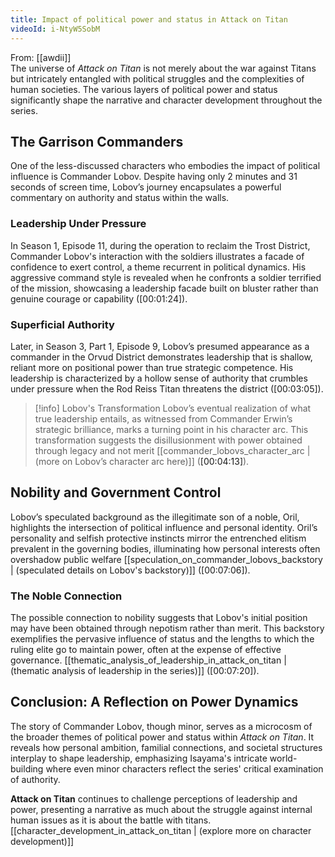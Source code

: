 ```yaml
---
title: Impact of political power and status in Attack on Titan
videoId: i-NtyW5SobM
---
```


From: [[awdii]] <br/> 
The universe of *Attack on Titan* is not merely about the war against Titans but intricately entangled with political struggles and the complexities of human societies. The various layers of political power and status significantly shape the narrative and character development throughout the series.

## The Garrison Commanders

One of the less-discussed characters who embodies the impact of political influence is Commander Lobov. Despite having only 2 minutes and 31 seconds of screen time, Lobov’s journey encapsulates a powerful commentary on authority and status within the walls.

### Leadership Under Pressure

In Season 1, Episode 11, during the operation to reclaim the Trost District, Commander Lobov's interaction with the soldiers illustrates a facade of confidence to exert control, a theme recurrent in political dynamics. His aggressive command style is revealed when he confronts a soldier terrified of the mission, showcasing a leadership facade built on bluster rather than genuine courage or capability (<a class="yt-timestamp" data-t="00:01:24">[00:01:24]</a>).

### Superficial Authority

Later, in Season 3, Part 1, Episode 9, Lobov’s presumed appearance as a commander in the Orvud District demonstrates leadership that is shallow, reliant more on positional power than true strategic competence. His leadership is characterized by a hollow sense of authority that crumbles under pressure when the Rod Reiss Titan threatens the district (<a class="yt-timestamp" data-t="00:03:05">[00:03:05]</a>).

> [!info] Lobov's Transformation
> Lobov’s eventual realization of what true leadership entails, as witnessed from Commander Erwin’s strategic brilliance, marks a turning point in his character arc. This transformation suggests the disillusionment with power obtained through legacy and not merit [[commander_lobovs_character_arc | (more on Lobov’s character arc here)]] (<a class="yt-timestamp" data-t="00:04:13">[00:04:13]</a>).

## Nobility and Government Control

Lobov’s speculated background as the illegitimate son of a noble, Oril, highlights the intersection of political influence and personal identity. Oril’s personality and selfish protective instincts mirror the entrenched elitism prevalent in the governing bodies, illuminating how personal interests often overshadow public welfare [[speculation_on_commander_lobovs_backstory | (speculated details on Lobov's backstory)]] (<a class="yt-timestamp" data-t="00:07:06">[00:07:06]</a>).

### The Noble Connection

The possible connection to nobility suggests that Lobov's initial position may have been obtained through nepotism rather than merit. This backstory exemplifies the pervasive influence of status and the lengths to which the ruling elite go to maintain power, often at the expense of effective governance. [[thematic_analysis_of_leadership_in_attack_on_titan | (thematic analysis of leadership in the series)]] (<a class="yt-timestamp" data-t="00:07:20">[00:07:20]</a>).

## Conclusion: A Reflection on Power Dynamics

The story of Commander Lobov, though minor, serves as a microcosm of the broader themes of political power and status within *Attack on Titan*. It reveals how personal ambition, familial connections, and societal structures interplay to shape leadership, emphasizing Isayama's intricate world-building where even minor characters reflect the series' critical examination of authority.

**Attack on Titan** continues to challenge perceptions of leadership and power, presenting a narrative as much about the struggle against internal human issues as it is about the battle with titans. [[character_development_in_attack_on_titan | (explore more on character development)]]